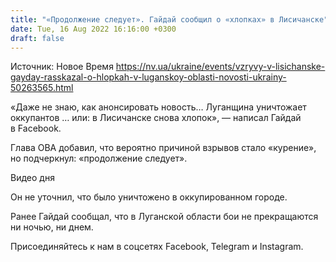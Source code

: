 ```yaml
---
title: "«Продолжение следует». Гайдай сообщил о «хлопках» в Лисичанске"
date: Tue, 16 Aug 2022 16:16:00 +0300
draft: false
---
```

Источник: Новое Время https://nv.ua/ukraine/events/vzryvy-v-lisichanske-gayday-rasskazal-o-hlopkah-v-luganskoy-oblasti-novosti-ukrainy-50263565.html


«Даже не знаю, как анонсировать новость… Луганщина уничтожает оккупантов … или: в Лисичанске снова хлопок», — написал Гайдай в Facebook.

Глава ОВА добавил, что вероятно причиной взрывов стало «курение», но подчеркнул: «продолжение следует».

 Видео дня   

Он не уточнил, что было уничтожено в оккупированном городе. 

Ранее Гайдай сообщал, что в Луганской области бои не прекращаются ни ночью, ни днем.

Присоединяйтесь к нам в соцсетях Facebook, Telegram и Instagram.
